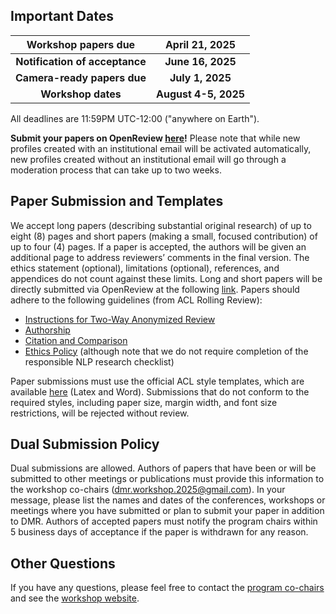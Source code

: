 ## Important Dates

| Workshop papers due            | April 21, 2025       |
|:------------------------------:|:--------------------:|
| __Notification of acceptance__ | __June 16, 2025__    |
| __Camera-ready papers due__    | __July 1, 2025__     |
| __Workshop dates__             | __August 4-5, 2025__ |

All deadlines are 11:59PM UTC-12:00 ("anywhere on Earth").

__Submit your papers on OpenReview [here](https://openreview.net/group?id=DMR/2025)!__ Please note that while new profiles created with an institutional email will be activated automatically, new profiles created without an institutional email will go through a moderation process that can take up to two weeks.

## Paper Submission and Templates

We accept long papers (describing substantial original research) of up to eight (8) pages and short papers (making a small, focused contribution) of up to four (4) pages. If a paper is accepted, the authors will be given an additional page to address reviewers’ comments in the final version. The ethics statement (optional), limitations (optional), references, and appendices do not count against these limits. Long and short papers will be directly submitted via OpenReview at the following [link](https://openreview.net/group?id=DMR/2025). Papers should adhere to the following guidelines (from ACL Rolling Review):
- [Instructions for Two-Way Anonymized Review](https://aclrollingreview.org/cfp#instructions-for-two-way-anonymized-review)
- [Authorship](https://aclrollingreview.org/cfp#authorship)
- [Citation and Comparison](https://aclrollingreview.org/cfp#citation-and-comparison)
- [Ethics Policy](https://aclrollingreview.org/cfp#ethics-policy) (although note that we do not require completion of the responsible NLP research checklist)

Paper submissions must use the official ACL style templates, which are available [here](https://github.com/acl-org/acl-style-files) (Latex and Word). Submissions that do not conform to the required styles, including paper size, margin width, and font size restrictions, will be rejected without review.

## Dual Submission Policy

Dual submissions are allowed. Authors of papers that have been or will be submitted to other meetings or publications must provide this information to the workshop co-chairs (dmr.workshop.2025@gmail.com). In your message, please list the names and dates of the conferences, workshops or meetings where you have submitted or plan to submit your paper in addition to DMR. Authors of accepted papers must notify the program chairs within 5 business days of acceptance if the paper is withdrawn for any reason.

## Other Questions

If you have any questions, please feel free to contact the [program co-chairs](mailto:dmr.workshop.2025@gmail.com) and see the [workshop website](https://dmr2025.github.io/).
